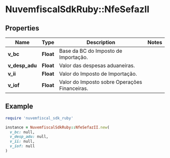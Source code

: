 # NuvemfiscalSdkRuby::NfeSefazII

## Properties

| Name | Type | Description | Notes |
| ---- | ---- | ----------- | ----- |
| **v_bc** | **Float** | Base da BC do Imposto de Importação. |  |
| **v_desp_adu** | **Float** | Valor das despesas aduaneiras. |  |
| **v_ii** | **Float** | Valor do Imposto de Importação. |  |
| **v_iof** | **Float** | Valor do Imposto sobre Operações Financeiras. |  |

## Example

```ruby
require 'nuvemfiscal_sdk_ruby'

instance = NuvemfiscalSdkRuby::NfeSefazII.new(
  v_bc: null,
  v_desp_adu: null,
  v_ii: null,
  v_iof: null
)
```

